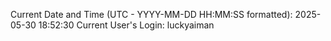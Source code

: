 Current Date and Time (UTC - YYYY-MM-DD HH:MM:SS formatted): 2025-05-30 18:52:30
Current User's Login: luckyaiman
